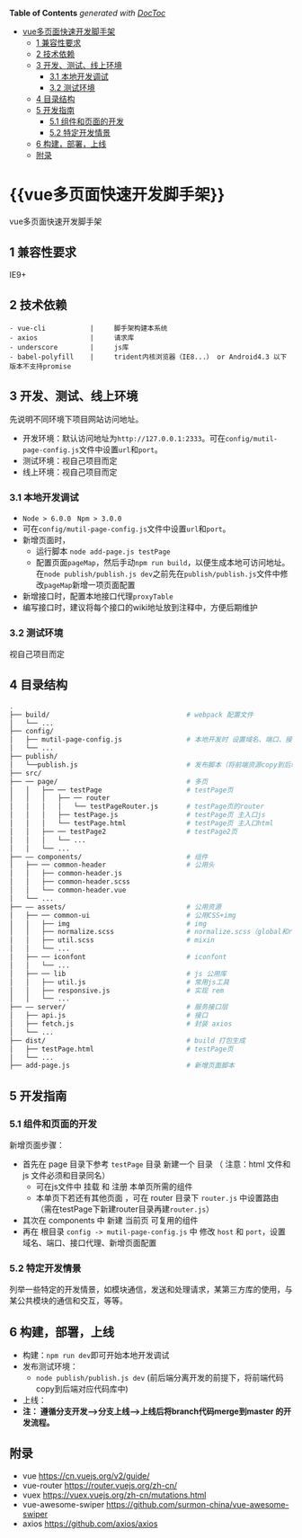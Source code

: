 <!-- START doctoc generated TOC please keep comment here to allow auto update -->
<!-- DON'T EDIT THIS SECTION, INSTEAD RE-RUN doctoc TO UPDATE -->
**Table of Contents**  *generated with [DocToc](https://github.com/thlorenz/doctoc)*

- [vue多页面快速开发脚手架](#%E5%BC%80%E6%94%BE%E5%B9%B3%E5%8F%B0-%E7%A7%BB%E5%8A%A8%E7%AB%AF-%E7%8B%AC%E7%AB%8B%E6%96%B0%E9%A1%B5%E9%9D%A2)
    - [1 兼容性要求](#1-%E5%85%BC%E5%AE%B9%E6%80%A7%E8%A6%81%E6%B1%82)
    - [2 技术依赖](#2-%E6%8A%80%E6%9C%AF%E4%BE%9D%E8%B5%96)
    - [3 开发、测试、线上环境](#3-%E5%BC%80%E5%8F%91%E6%B5%8B%E8%AF%95%E7%BA%BF%E4%B8%8A%E7%8E%AF%E5%A2%83)
        - [3.1 本地开发调试](#31-%E6%9C%AC%E5%9C%B0%E5%BC%80%E5%8F%91%E8%B0%83%E8%AF%95)
        - [3.2 测试环境](#32-%E6%B5%8B%E8%AF%95%E7%8E%AF%E5%A2%83)
    - [4 目录结构](#4-%E7%9B%AE%E5%BD%95%E7%BB%93%E6%9E%84)
    - [5 开发指南](#5-%E5%BC%80%E5%8F%91%E6%8C%87%E5%8D%97)
        - [5.1 组件和页面的开发](#51-%E7%BB%84%E4%BB%B6%E5%92%8C%E9%A1%B5%E9%9D%A2%E7%9A%84%E5%BC%80%E5%8F%91)
        - [5.2 特定开发情景](#52-%E7%89%B9%E5%AE%9A%E5%BC%80%E5%8F%91%E6%83%85%E6%99%AF)
    - [6 构建，部署，上线](#6-%E6%9E%84%E5%BB%BA%E9%83%A8%E7%BD%B2%E4%B8%8A%E7%BA%BF)
    - [附录](#%E9%99%84%E5%BD%95)

<!-- END doctoc generated TOC please keep comment here to allow auto update -->

# {{vue多页面快速开发脚手架}}

vue多页面快速开发脚手架

## 1 兼容性要求

IE9+

## 2 技术依赖

```
- vue-cli           |     脚手架构建本系统
- axios             |     请求库
- underscore        |     js库
- babel-polyfill    |     trident内核浏览器（IE8...） or Android4.3 以下版本不支持promise
```

## 3 开发、测试、线上环境

先说明不同环境下项目网站访问地址。

- 开发环境：默认访问地址为`http://127.0.0.1:2333`。可在`config/mutil-page-config.js`文件中设置`url`和`port`。
- 测试环境：视自己项目而定
- 线上环境：视自己项目而定

### 3.1 本地开发调试

- `Node > 6.0.0 ` `Npm > 3.0.0`
- 可在`config/mutil-page-config.js`文件中设置`url`和`port`。
- 新增页面时，
    - 运行脚本 `node add-page.js testPage`
    - 配置页面`pageMap`，然后手动`npm run build`，以便生成本地可访问地址。在`node publish/publish.js dev`之前先在`publish/publish.js`文件中修改`pageMap`新增一项页面配置
- 新增接口时，配置本地接口代理`proxyTable`
- 编写接口时，建议将每个接口的wiki地址放到注释中，方便后期维护

### 3.2 测试环境

视自己项目而定

## 4 目录结构

``` bash
.
├── build/                                  # webpack 配置文件
│   └── ...
├── config/
│   ├── mutil-page-config.js                # 本地开发时 设置域名、端口、接口代理、新增页面配置
│   └── ...
├── publish/
│   └──publish.js                           # 发布脚本（将前端资源copy到后端代码库）
├── src/
├── ── page/                                # 多页
│   │   ├── ── testPage                     # testPage页
│   │   │   ├── ── router                   
│   │   │   │   └── testPageRouter.js       # testPage页的router
│   │   │   ├── testPage.js                 # testPage页 主入口js
│   │   │   └── testPage.html               # testPage页 主入口html
│   │   ├── ── testPage2                    # testPage2页
│   │   │   └── ...           
│   │   └── ...           
├── —— components/                          # 组件
│   ├── ── common-header                    # 公用头
│   │   ├── common-header.js               
│   │   ├── common-header.scss               
│   │   └── common-header.vue              
│   └── ...           
├── —— assets/                              # 公用资源
│   ├── ── common-ui                        # 公用CSS+img
│   │   ├── img                             # img
│   │   ├── normalize.scss                  # normalize.scss（global和reset）
│   │   ├── util.scss                       # mixin
│   │   └── ...   
│   ├── ── iconfont                         # iconfont
│   │   └── ...   
│   ├── ── lib                              # js 公用库
│   │   ├── util.js                         # 常用js工具
│   │   ├── responsive.js                   # 实现 rem
│   │   └── ...   
├── —— server/                              # 服务接口层
│   ├── api.js                              # 接口
│   ├── fetch.js                            # 封装 axios
│   └── ...   
├── dist/                                   # build 打包生成
│   ├── testPage.html                       # testPage页
│   └── ...
├── add-page.js                             # 新增页面脚本
```

## 5 开发指南

### 5.1 组件和页面的开发

新增页面步骤：
- 首先在 page 目录下参考 `testPage` 目录 新建一个 目录 （ 注意：html 文件和 js 文件必须和目录同名）
  - 可在js文件中 挂载 和 注册 本单页所需的组件
  - 本单页下若还有其他页面 ，可在 router 目录下 `router.js` 中设置路由（需在testPage下新建router目录再建`router.js`）
- 其次在 components 中 新建 当前页 可复用的组件
- 再在 根目录 `config -> mutil-page-config.js` 中 修改 `host` 和 `port`，设置域名、端口、接口代理、新增页面配置

### 5.2 特定开发情景

列举一些特定的开发情景，如模块通信，发送和处理请求，某第三方库的使用，与某公共模块的通信和交互，等等。

## 6 构建，部署，上线

- 构建：`npm run dev`即可开始本地开发调试
- 发布测试环境：
    - `node publish/publish.js dev` (前后端分离开发的前提下，将前端代码copy到后端对应代码库中)
- 上线：
- **注： 遵循分支开发-->分支上线-->上线后将branch代码merge到master 的开发流程。**

## 附录

- vue https://cn.vuejs.org/v2/guide/
- vue-router https://router.vuejs.org/zh-cn/
- vuex https://vuex.vuejs.org/zh-cn/mutations.html
- vue-awesome-swiper https://github.com/surmon-china/vue-awesome-swiper
- axios https://github.com/axios/axios
